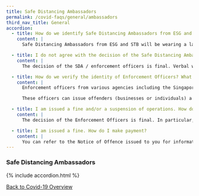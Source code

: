 ```yaml
---
title: Safe Distancing Ambassadors
permalink: /covid-faqs/general/ambassadors
third_nav_title: General
accordion:
  - title: How do we identify Safe Distancing Ambassadors from ESG and STB?
    content: |
      Safe Distancing Ambassadors from ESG and STB will be wearing a lanyard and a red polo shirt with the words “Safe Distancing Ambassador” on the back.

  - title: I do not agree with the decision of the Safe Distancing Ambassador. What is my recourse?
    content: |
      The decision of the SDA / enforcement officers is final. Verbal warnings will be issued and if businesses continue to flout the rules, stricter enforcement measures including fines and suspension of operations will be imposed.

  - title: How do we verify the identity of Enforcement Officers? What do they do? Are we required to pay fines on the spot?
    content: |
      Enforcement officers from various agencies including the Singapore Police Force, National Environment Agency, National Parks Board and Land Transport Authority, are issued a letter of appointment by the Ministry of Health. They are deployed to enforce safe distancing measures and control order regulations, by conducting compliance inspections during the “circuit breaker” period.

      These officers can issue offenders (businesses or individuals) a Notice of Offence, which include the composition fine amount and details of the offence. Offenders will not be asked to pay their fines on the spot. These officers can also issue warning letters to individuals.

  - title: I am issued a fine and/or a suspension of operations. How do I make an appeal?
    content: |
      The decision of the Enforcement Officers is final. In particular, the Enforcement Officers’ decision and any accompanying relevant authorities’ stop orders shall supersede the exemption from suspension of activities issued. You are reminded to pay the composition sum by the date indicated in the Notice of Offence and refrain from committing any further offences to comply with the law at all times.

  - title: I am issued a fine. How do I make payment?
    content: |
      You can refer to the Notice of Offence issued to you for information on the payment mode. Enforcement officers will not collect fines on the spot, from individuals and businesses who have contravened these rules. The penalties for breaches will be issued to individuals or businesses in the form of composition letters, which will state the relevant follow up actions required.
---
```


### Safe Distancing Ambassadors

{% include accordion.html %}

[Back to Covid-19 Overview](/covid/)
